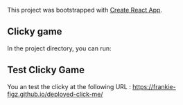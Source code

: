 This project was bootstrapped with [Create React App](https://github.com/facebook/create-react-app).

## Clicky game

In the project directory, you can run:

## Test Clicky Game

You an test the clicky at the following URL : https://frankie-figz.github.io/deployed-click-me/